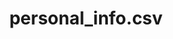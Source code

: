 ---  
schema: personal_info.csv  
title: personal_info.csv  
organization: Production  
notes: Used in 12 lineage(s)  
resources:  
  - name: 012020/personal_info.csv 
    url: file:/Users/kensu/Customers/Kensu/LoanApproval/PROD/masterdata/prod/012020/personal_info.csv 
    format : CSV  
  - name: 052020/personal_info.csv 
    url: file:/Users/kensu/Customers/Kensu/LoanApproval/PROD/masterdata/prod/052020/personal_info.csv 
    format : CSV  
  - name: 062020/personal_info.csv 
    url: file:/Users/kensu/Customers/Kensu/LoanApproval/PROD/masterdata/prod/062020/personal_info.csv 
    format : CSV  
  - name: 072020/personal_info.csv 
    url: file:/Users/kensu/Customers/Kensu/LoanApproval/PROD/masterdata/prod/072020/personal_info.csv 
    format : CSV  
  - name: 082020/personal_info.csv 
    url: file:/Users/kensu/Customers/Kensu/LoanApproval/PROD/masterdata/prod/082020/personal_info.csv 
    format : CSV  
  - name: 092020/personal_info.csv 
    url: file:/Users/kensu/Customers/Kensu/LoanApproval/PROD/masterdata/prod/092020/personal_info.csv 
    format : CSV  
  - name: 102020/personal_info.csv 
    url: file:/Users/kensu/Customers/Kensu/LoanApproval/PROD/masterdata/prod/102020/personal_info.csv 
    format : CSV  
  - name: 112020/personal_info.csv 
    url: file:/Users/kensu/Customers/Kensu/LoanApproval/PROD/masterdata/prod/112020/personal_info.csv 
    format : CSV  
  - name: 022020/personal_info.csv 
    url: file:/Users/kensu/Customers/Kensu/LoanApproval/PROD/masterdata/prod/022020/personal_info.csv 
    format : CSV  
  - name: 032020/personal_info.csv 
    url: file:/Users/kensu/Customers/Kensu/LoanApproval/PROD/masterdata/prod/032020/personal_info.csv 
    format : CSV  
  - name: 122020/personal_info.csv 
    url: file:/Users/kensu/Customers/Kensu/LoanApproval/PROD/masterdata/prod/122020/personal_info.csv 
    format : CSV  
  - name: 042020/personal_info.csv 
    url: file:/Users/kensu/Customers/Kensu/LoanApproval/PROD/masterdata/prod/042020/personal_info.csv 
    format : CSV  
license: None  
category:
  - Loan Acceptance Product  
maintainer: User  
maintainer_email: UserMail  
---